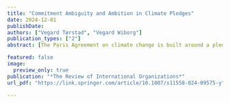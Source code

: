 ```yaml
---
title: "Commitment Ambiguity and Ambition in Climate Pledges"
date: 2024-12-01
publishDate: 
authors: ["Vegard Tørstad", "Vegard Wiborg"]
publication_types: ["2"]
abstract: [The Paris Agreement on climate change is built around a pledge-and-review system, wherein countries submit nationally determined pledges of mitigation commitments. While the agreement’s flexible design has attracted broad participation, its lenient informational requirements for pledges have also engendered considerable ambiguity in countries’ commitments. What are the implications of commitment ambiguity on the credibility of compliance and treaty effectiveness more broadly? This article sheds light on these questions by evaluating the relationship between commitment ambiguity and ambition in countries’ Paris pledges. We introduce a model that disentangles commitment ambiguity into two distinct forms: structural and strategic. We argue that structural ambiguity, which arises from constraints on the information necessary for governments to accurately assess their commitment potential, dampens the ambition levels of pledges. This prudence effect is driven by compliance concern: the anticipation of audience costs in case of non-compliance induces policymakers to adjust ambition downwards. Our empirical analysis of countries’ Nationally Determined Contributions demonstrates that ambiguous pledges exhibit lower ambition than precise ones. In line with our theory, this prudence effect of ambiguity is mainly pronounced among democracies, which face higher domestic audience costs in case of non-compliance with pledges than autocracies. This article contributes a novel theory of ambiguity and ambition in international institutions, which shows how audience-based compliance concerns can discipline cheap talk. Moreover, the article’s empirical findings provide insight into the credibility of countries’ climate pledges under the Paris Agreement, with implications for the treaty’s overall effectiveness prospects.]

featured: false
image:
  preview_only: true
publication: "*The Review of International Organizations*"
url_pdf: "https://link.springer.com/article/10.1007/s11558-024-09575-y"

---
```


